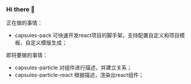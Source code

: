 ### Hi there 👋

正在做的事情：
- capsules-pack 可快速开发react项目的脚手架，支持配置自定义和项目模板、自定义模版生成；

即将要做的事情：
- capsules-particle 对组件进行描述，并建立关系；
- capsules-particle-react 根据描述，渲染出react组件；
